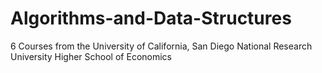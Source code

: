 # Algorithms-and-Data-Structures
6 Courses from the University of California, San Diego National Research University Higher School of Economics
